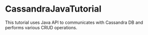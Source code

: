 # CassandraJavaTutorial
This tutorial uses Java API to communicates with Cassandra DB and performs various CRUD operations.
